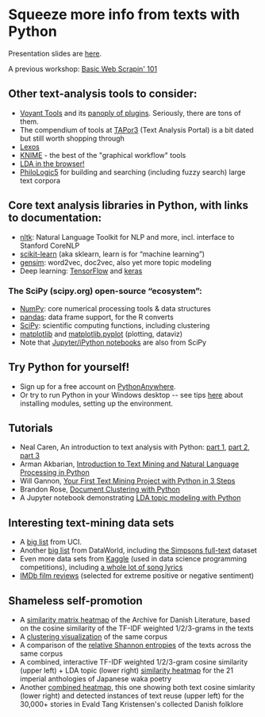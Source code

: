 # Squeeze more info from texts with Python

Presentation slides are [here](https://docs.google.com/presentation/d/1klBvWJloXl5pwy6zZGuxZcn5lCQqLLNPz2lEPkU9gC4/edit?usp=sharing).

A previous workshop: [Basic Web Scrapin' 101](https://sandbox.idre.ucla.edu/sandbox/basic-web-scrapin-101)

## Other text-analysis tools to consider:
- [Voyant Tools](https://voyant-tools.org/) and its [panoply of plugins](http://voyant-tools.org/docs/#!/guide/tools). Seriously, there are tons of them.
- The compendium of tools at [TAPor3](http://tapor.ca/tools) (Text Analysis Portal) is a bit dated but still worth shopping through
- [Lexos](http://lexos.wheatoncollege.edu/upload)
- [KNIME](https://www.knime.com/knime-analytics-platform) - the best of the "graphical workflow" tools
- [LDA in the browser!](https://mimno.infosci.cornell.edu/jsLDA/)
- [PhiloLogic5](https://github.com/ARTFL-Project/PhiloLogic5) for building and searching (including fuzzy search) large text corpora

## Core text analysis libraries in Python, with links to documentation:
- [nltk](http://www.nltk.org/): Natural Language Toolkit for NLP and more, incl. interface to Stanford CoreNLP
- [scikit-learn](http://scikit-learn.org/) (aka sklearn, learn is for “machine learning”)
- [gensim](https://radimrehurek.com/gensim/): word2vec, doc2vec, also yet more topic modeling
- Deep learning: [TensorFlow](https://www.tensorflow.org/) and [keras](https://keras.io/)

### The SciPy (scipy.org) open-source “ecosystem”:
- [NumPy](http://www.numpy.org/): core numerical processing tools & data structures
- [pandas](https://pandas.pydata.org/): data frame support, for the R converts
- [SciPy](https://docs.scipy.org/doc/scipy/reference/): scientific computing functions, including clustering
- [matplotlib](https://matplotlib.org/) and [matplotlib.pyplot](https://matplotlib.org/api/pyplot_summary.html) (plotting, dataviz)
- Note that [Jupyter/iPython notebooks](https://jupyter-notebook.readthedocs.io/en/stable/) are also from SciPy

## Try Python for yourself!

- Sign up for a free account on [PythonAnywhere](https://www.pythonanywhere.com).
- Or try to run Python in your Windows desktop -- see tips [here](http://docs.python-guide.org/en/latest/starting/install3/win/) about installing modules, setting up the environment.

## Tutorials

- Neal Caren, An introduction to text analysis with Python: [part 1](http://nealcaren.web.unc.edu/an-introduction-to-text-analysis-with-python-part-1/), [part 2](http://nealcaren.web.unc.edu/an-introduction-to-text-analysis-with-python-part-2/), [part 3](http://nealcaren.web.unc.edu/an-introduction-to-text-analysis-with-python-part-3/)
- Arman Akbarian, [Introduction to Text Mining and Natural Language Processing in Python](http://www.akbarian.org/notes/text-mining-nlp-python/)
- Will Gannon, [Your First Text Mining Project with Python in 3 Steps](http://blog.aylien.com/first-text-mining-project-python-3-steps/)
- Brandon Rose, [Document Clustering with Python](http://brandonrose.org/clustering)
- A Jupyter notebook demonstrating [LDA topic modeling with Python](https://nbviewer.jupyter.org/github/jinmanz/machine-learning/blob/master/Topic%20modelling%20-%20Interactive%20visualization%20%26%20topic%20distribution%20visualization%20%28three%20ebooks%20from%20Gutenburg%29.ipynb#topic=0&lambda=1&term=)

## Interesting text-mining data sets

- A [big list](https://archive.ics.uci.edu/ml/datasets.html?&type=text&view=table) from UCI.
- Another [big list](https://data.world/datasets/text-mining) from DataWorld, including [the Simpsons full-text](https://data.world/data-society/the-simpsons-by-the-data) dataset
- Even more data sets from [Kaggle](https://www.kaggle.com/datasets?sortBy=relevance&group=featured&search=text) (used in data science programming competitions), including [a whole lot of song lyrics](https://www.kaggle.com/mousehead/songlyrics)
- [IMDb film reviews](http://ai.stanford.edu/~amaas/data/sentiment/) (selected for extreme positive or negative sentiment)

## Shameless self-promotion

- A [similarity matrix heatmap](http://babylon.library.ucla.edu/~broadwell/adl_sim/simmap.html) of the Archive for Danish Literature, based on the cosine similarity of the TF-IDF weighted 1/2/3-grams in the texts
- A [clustering visualization](http://babylon.library.ucla.edu/~broadwell/corpusmaps/scandinavian/AfDL_similarity_clusters.html) of the same corpus
- A comparison of the [relative Shannon entropies](http://babylon.library.ucla.edu/~broadwell/corpusmaps/scandinavian/AfDL_entropy.html) of the texts across the same corpus
- A combined, interactive TF-IDF weighted 1/2/3-gram cosine similarity (upper left) + LDA topic (lower right) [similarity heatmap](http://babylon.library.ucla.edu/~broadwell/waka/mergedmap.html) for the 21 imperial anthologies of Japanese waka poetry
- Another [combined heatmap](http://etkspace.scandinavian.ucla.edu/~broadwell/etksim/itextmap.html), this one showing both text cosine simlarity (lower right) and detected instances of text reuse (upper left) for the 30,000+ stories in Evald Tang Kristensen's collected Danish folklore

